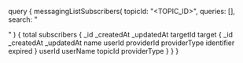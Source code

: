 query {
    messagingListSubscribers(
        topicId: "<TOPIC_ID>",
        queries: [],
        search: "<SEARCH>"
    ) {
        total
        subscribers {
            _id
            _createdAt
            _updatedAt
            targetId
            target {
                _id
                _createdAt
                _updatedAt
                name
                userId
                providerId
                providerType
                identifier
                expired
            }
            userId
            userName
            topicId
            providerType
        }
    }
}
